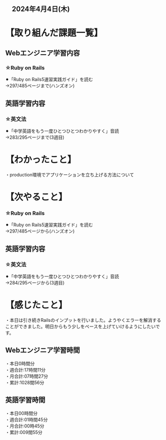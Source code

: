 ## 　2024年4月4日(木)
# 【取り組んだ課題一覧】
## Webエンジニア学習内容
### ☆Ruby on Rails
⚫︎「Ruby on Rails5速習実践ガイド」を読む<br>
→297/485ページまで(ハンズオン)<br>
## 英語学習内容
### ☆英文法
⚫︎「中学英語をもう一度ひとつひとつわかりやすく」音読<br>
→283/295ページまで(3週目)<br>
# 【わかったこと】
・production環境でアプリケーションを立ち上げる方法について<br>
# 【次やること】
### ☆Ruby on Rails
⚫︎「Ruby on Rails5速習実践ガイド」を読む<br>
→297/485ページから(ハンズオン)<br>
## 英語学習内容
### ☆英文法
⚫︎「中学英語をもう一度ひとつひとつわかりやすく」音読<br>
→284/295ページから(3週目)<br>
# 【感じたこと】
・本日は引き続きRailsのインプットを行いました。ようやくエラーを解消することができました。明日からもう少しをペースを上げていけるようにしたいです。<br>
## Webエンジニア学習時間
・本日0時間分<br>
・週合計:17時間11分<br>
・月合計:07時間27分<br>
・累計:1028間56分<br>
## 英語学習時間
・本日00時間分<br>
・週合計:01時間45分<br>
・月合計:00時45分<br>
・累計:009間55分<br>
